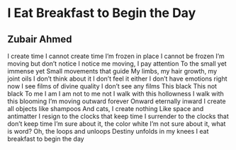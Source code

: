 # I Eat Breakfast to Begin the Day
## Zubair Ahmed
I create time
I cannot create time
I’m frozen in place
I cannot be frozen
I’m moving but don’t notice
I notice me moving, I pay attention
To the small yet immense yet
Small movements that guide
My limbs, my hair growth, my joint oils
I don’t think about it
I don’t feel it either
I don’t have emotions right now
I see films of divine quality
I don’t see any films
This black
This not black
To me I am
I am not to me not
I walk with this hollowness
I walk with this blooming
I’m moving outward forever
Onward eternally inward
I create all objects like shampoos
And cats, I create nothing
Like space and antimatter
I resign to the clocks that keep time
I surrender to the clocks that don’t keep time
I’m sure about it, the color white
I’m not sure about it, what is word?
Oh, the loops and unloops
Destiny unfolds in my knees
I eat breakfast to begin the day